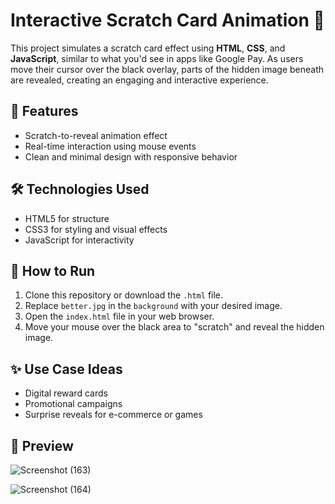 # Interactive Scratch Card Animation 🎉

This project simulates a scratch card effect using **HTML**, **CSS**, and **JavaScript**, similar to what you'd see in apps like Google Pay.
As users move their cursor over the black overlay, parts of the hidden image beneath are revealed, creating an engaging and interactive experience.

## 🚀 Features

- Scratch-to-reveal animation effect
- Real-time interaction using mouse events
- Clean and minimal design with responsive behavior

## 🛠️ Technologies Used

- HTML5 for structure
- CSS3 for styling and visual effects
- JavaScript for interactivity

## 📂 How to Run

1. Clone this repository or download the `.html` file.
2. Replace `better.jpg` in the `background` with your desired image.
3. Open the `index.html` file in your web browser.
4. Move your mouse over the black area to "scratch" and reveal the hidden image.

## ✨ Use Case Ideas

- Digital reward cards
- Promotional campaigns
- Surprise reveals for e-commerce or games

## 📸 Preview

![Screenshot (163)](https://github.com/user-attachments/assets/9b40ae6e-2d29-4f5c-969e-c20c02986d5e)

![Screenshot (164)](https://github.com/user-attachments/assets/e7e3d1f0-3103-4831-acd7-62773023dbe1)
